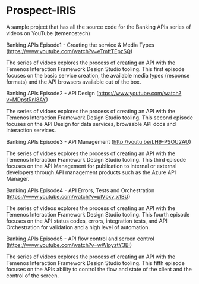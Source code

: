 Prospect-IRIS
=============

A sample project that has all the source code for the Banking APIs series of videos on YouTube (temenostech)


Banking APIs Episode1 - Creating the service & Media Types (https://www.youtube.com/watch?v=eTmftTEpzSQ)

The series of vidoes explores the process of creating an API with the Temenos Interaction Framework Design Studio tooling. This first episode focuses on the basic service creation, the available media types (response formats) and the API browsers available out of the box.



Banking APIs Episode2 - API Design (https://www.youtube.com/watch?v=MDpstRnl8AY)

The series of vidoes explores the process of creating an API with the Temenos Interaction Framework Design Studio tooling. This second episode focuses on the API Design for data services, browsable API docs and interaction services.


Banking APIs Episode3 - API Management (http://youtu.be/LH9-PSOU2AU)

The series of vidoes explores the process of creating an API with the Temenos Interaction Framework Design Studio tooling. This third episode focuses on the API Management for publication to internal or external developers through API management products such as the Azure API Manager.


Banking APIs Episode4 - API Errors, Tests and Orchestration (https://www.youtube.com/watch?v=plVbxv_x1BU)

The series of videos explores the process of creating an API with the Temenos Interaction Framework Design Studio tooling. This fourth episode focuses on the API status codes, errors, integration tests, and API Orchestration for validation and a high level of automation.


Banking APIs Episode5 - API flow control and screen control (https://www.youtube.com/watch?v=wWlpyztY3BI)

The series of videos explores the process of creating an API with the Temenos Interaction Framework Design Studio tooling. This fifth episode focuses on the APIs ability to control the flow and state of the client and the control of the screen.
